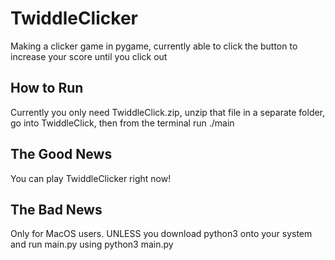 # TwiddleClicker
Making a clicker game in pygame, currently able to click the button to increase your score until you click out

## How to Run
Currently you only need TwiddleClick.zip, unzip that file in a separate folder, go into TwiddleClick, then from the terminal run ./main

## The Good News
You can play TwiddleClicker right now!

## The Bad News
Only for MacOS users. UNLESS you download python3 onto your system and run main.py using python3 main.py

